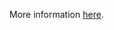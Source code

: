 More information [here](https://docs.prismacloud.io/en/enterprise-edition/policy-reference/kubernetes-policies/kubernetes-policy-index/ensure-that-the-peer-client-cert-auth-argument-is-set-to-true).
